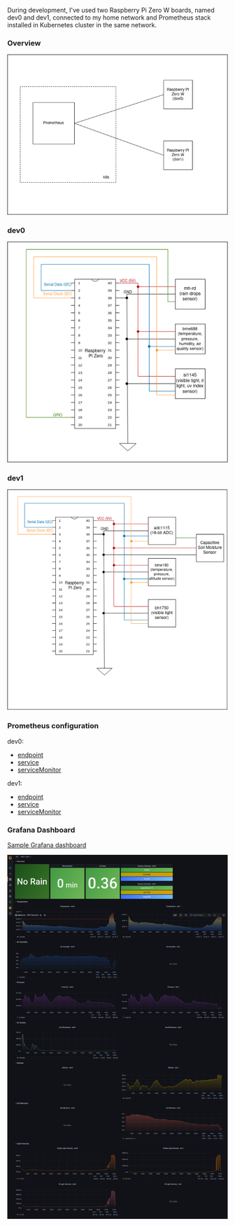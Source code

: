 During development, I've used two Raspberry Pi Zero W boards, named dev0 and dev1, connected to my home network and Prometheus stack installed in Kubernetes cluster in the same network.
### Overview
![overview](./images/overview.png)
### dev0
![dev0](images/dev0.png)

[//]: # (Add picture here)

### dev1
![dev1](./images/dev1.png)

[//]: # (Add picture here)

### Prometheus configuration
dev0:
* [endpoint](./config/dev0-endpoints.yaml)
* [service](./config/dev0-service.yaml)
* [serviceMonitor](./config/dev0-serviceMonitor.yaml)

dev1:
* [endpoint](./config/dev1-endpoints.yaml)
* [service](./config/dev1-service.yaml)
* [serviceMonitor](./config/dev1-serviceMonitor.yaml)

### Grafana Dashboard
[Sample Grafana dashboard](./config/grafana_dashboard.json)

![grafana](./images/grafana_dashboard_screenshot.png)

